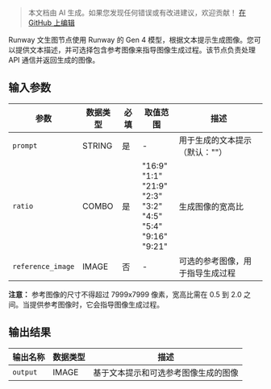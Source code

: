 > 本文档由 AI 生成。如果您发现任何错误或有改进建议，欢迎贡献！ [在 GitHub 上编辑](https://github.com/Comfy-Org/embedded-docs/blob/main/comfyui_embedded_docs/docs/RunwayTextToImageNode/zh.md)

Runway 文生图节点使用 Runway 的 Gen 4 模型，根据文本提示生成图像。您可以提供文本描述，并可选择包含参考图像来指导图像生成过程。该节点负责处理 API 通信并返回生成的图像。

## 输入参数

| 参数 | 数据类型 | 必填 | 取值范围 | 描述 |
|------|-----------|------|----------|------|
| `prompt` | STRING | 是 | - | 用于生成的文本提示（默认：""） |
| `ratio` | COMBO | 是 | "16:9"<br>"1:1"<br>"21:9"<br>"2:3"<br>"3:2"<br>"4:5"<br>"5:4"<br>"9:16"<br>"9:21" | 生成图像的宽高比 |
| `reference_image` | IMAGE | 否 | - | 可选的参考图像，用于指导生成过程 |

**注意：** 参考图像的尺寸不得超过 7999x7999 像素，宽高比需在 0.5 到 2.0 之间。当提供参考图像时，它会指导图像生成过程。

## 输出结果

| 输出名称 | 数据类型 | 描述 |
|----------|-----------|------|
| `output` | IMAGE | 基于文本提示和可选参考图像生成的图像 |
